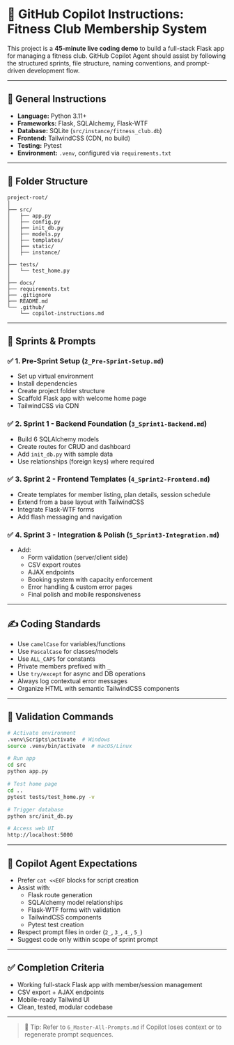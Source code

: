 # 🤖 GitHub Copilot Instructions: Fitness Club Membership System

This project is a **45-minute live coding demo** to build a full-stack Flask app for managing a fitness club. GitHub Copilot Agent should assist by following the structured sprints, file structure, naming conventions, and prompt-driven development flow.

---

## 🧭 General Instructions

- **Language:** Python 3.11+
- **Frameworks:** Flask, SQLAlchemy, Flask-WTF
- **Database:** SQLite (`src/instance/fitness_club.db`)
- **Frontend:** TailwindCSS (CDN, no build)
- **Testing:** Pytest
- **Environment:** `.venv`, configured via `requirements.txt`

---

## 📁 Folder Structure

```
project-root/
│
├── src/
│   ├── app.py
│   ├── config.py
│   ├── init_db.py
│   ├── models.py
│   ├── templates/
│   ├── static/
│   ├── instance/
│
├── tests/
│   └── test_home.py
│
├── docs/
├── requirements.txt
├── .gitignore
├── README.md
└── .github/
    └── copilot-instructions.md
```

---

## 🧱 Sprints & Prompts

### ✅ 1. Pre-Sprint Setup (`2_Pre-Sprint-Setup.md`)

- Set up virtual environment
- Install dependencies
- Create project folder structure
- Scaffold Flask app with welcome home page
- TailwindCSS via CDN

### ✅ 2. Sprint 1 - Backend Foundation (`3_Sprint1-Backend.md`)

- Build 6 SQLAlchemy models
- Create routes for CRUD and dashboard
- Add `init_db.py` with sample data
- Use relationships (foreign keys) where required

### ✅ 3. Sprint 2 - Frontend Templates (`4_Sprint2-Frontend.md`)

- Create templates for member listing, plan details, session schedule
- Extend from a base layout with TailwindCSS
- Integrate Flask-WTF forms
- Add flash messaging and navigation

### ✅ 4. Sprint 3 - Integration & Polish (`5_Sprint3-Integration.md`)

- Add:
  - Form validation (server/client side)
  - CSV export routes
  - AJAX endpoints
  - Booking system with capacity enforcement
  - Error handling & custom error pages
  - Final polish and mobile responsiveness

---

## ✍️ Coding Standards

- Use `camelCase` for variables/functions
- Use `PascalCase` for classes/models
- Use `ALL_CAPS` for constants
- Private members prefixed with `_`
- Use `try/except` for async and DB operations
- Always log contextual error messages
- Organize HTML with semantic TailwindCSS components

---

## 🧪 Validation Commands

```bash
# Activate environment
.venv\Scripts\activate  # Windows
source .venv/bin/activate  # macOS/Linux

# Run app
cd src
python app.py

# Test home page
cd ..
pytest tests/test_home.py -v

# Trigger database
python src/init_db.py

# Access web UI
http://localhost:5000
```

---

## 🤖 Copilot Agent Expectations

- Prefer `cat <<EOF` blocks for script creation
- Assist with:
  - Flask route generation
  - SQLAlchemy model relationships
  - Flask-WTF forms with validation
  - TailwindCSS components
  - Pytest test creation
- Respect prompt files in order (`2_`, `3_`, `4_`, `5_`)
- Suggest code only within scope of sprint prompt

---

## ✅ Completion Criteria

- Working full-stack Flask app with member/session management
- CSV export + AJAX endpoints
- Mobile-ready Tailwind UI
- Clean, tested, modular codebase

---

> 🧠 Tip: Refer to `6_Master-All-Prompts.md` if Copilot loses context or to regenerate prompt sequences.
